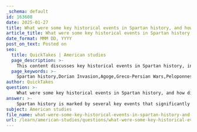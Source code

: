 ```yaml
---
_schema: default
id: 163608
date: 2025-01-27
title: What were some key historical events in Spartan history, and how did they influence the Greek world?
article_title: What were some key historical events in Spartan history, and how did they influence the Greek world?
date_format: MMM DD, YYYY
post_on_text: Posted on
seo:
  title: QuickTakes | American studies
  page_description: >-
    This content discusses key historical events in Spartan history, including the Dorian Invasion, the establishment of the Agoge, participation in the Greco-Persian Wars, the Peloponnesian War, the Lycurgan Constitution, and the influence of Spartan culture and rivalry with Athens, highlighting their impact on the Greek world.
  page_keywords: >-
    Spartan history,Dorian Invasion,Agoge,Greco-Persian Wars,Peloponnesian War,Lycurgan Constitution,Spartan hegemony,Sparta-Athens rivalry,Greek unity,ancient Greece
author: QuickTakes
question: >-
    What were some key historical events in Spartan history, and how did they influence the Greek world?
answer: >-
    Spartan history is marked by several key events that significantly influenced the Greek world. Here are some of the most notable:\n\n1. **Dorian Invasion (circa 1100 BCE)**: This event is traditionally viewed as the beginning of Spartan history. The Dorian invasion led to the establishment of a new social order in the Peloponnese, where the Dorians, including the Spartans, displaced the existing populations. This migration and conquest laid the groundwork for the development of Spartan society and its unique social structure, which included the division into Spartiates (full citizens), perioikoi (free non-citizens), and helots (serfs).\n\n2. **Establishment of the Agoge (circa 7th century BCE)**: The Agoge was a rigorous state-sponsored education and training program for Spartan boys, emphasizing military training, discipline, and communal living. This system not only produced highly skilled warriors but also instilled a strong sense of loyalty to the state, which became a defining characteristic of Spartan culture. The Agoge influenced other Greek city-states' approaches to education and military training.\n\n3. **Participation in the Greco-Persian Wars (490-479 BCE)**: Sparta played a crucial role in the Greek coalition against the Persian Empire, particularly at the Battle of Thermopylae in 480 BCE, where King Leonidas and his 300 Spartans famously held off a much larger Persian force. This event became a symbol of courage and sacrifice, enhancing Sparta's reputation as a military powerhouse and influencing Greek unity against a common enemy.\n\n4. **Peloponnesian War (431-404 BCE)**: The conflict between Athens and Sparta, along with their respective allies, marked a significant turning point in Greek history. Sparta's eventual victory led to the establishment of a brief Spartan hegemony over Greece. The war highlighted the contrasting values of Spartan militarism and Athenian democracy, shaping political thought and governance in the Greek world.\n\n5. **The Lycurgan Constitution**: Attributed to the legendary lawgiver Lycurgus, this constitution established the social and political framework of Sparta, including its dual kingship, the council of elders (Gerousia), and the assembly (Apella). This mixed constitution influenced political structures in other Greek city-states and contributed to discussions about governance in ancient Greece.\n\n6. **Cultural Influence and Rivalry with Athens**: The rivalry between Sparta and Athens not only shaped military and political dynamics but also influenced cultural expressions across Greece. While Athens was the center of arts and philosophy, Sparta's emphasis on discipline and military prowess contributed to a broader understanding of societal values in Greek art and literature.\n\nThese events collectively shaped not only Spartan identity but also had lasting impacts on the political, military, and cultural landscape of ancient Greece. The legacy of Sparta continues to be a subject of fascination and study, influencing modern perceptions of governance, military training, and societal values.
subject: American studies
file_name: what-were-some-key-historical-events-in-spartan-history-and-how-did-they-influence-the-greek-world.md
url: /learn/american-studies/questions/what-were-some-key-historical-events-in-spartan-history-and-how-did-they-influence-the-greek-world
---
```


&nbsp;